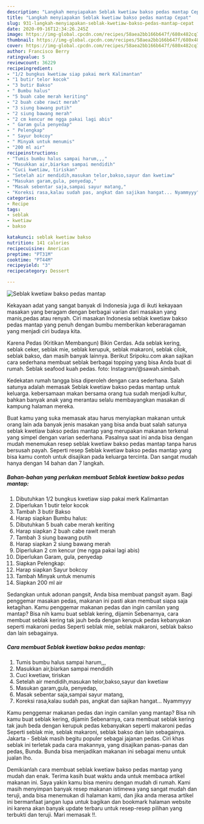 ```yaml
---
description: "Langkah menyiapakan Seblak kwetiaw bakso pedas mantap Cepat"
title: "Langkah menyiapakan Seblak kwetiaw bakso pedas mantap Cepat"
slug: 931-langkah-menyiapakan-seblak-kwetiaw-bakso-pedas-mantap-cepat
date: 2020-09-16T12:34:26.245Z
image: https://img-global.cpcdn.com/recipes/58aea2bb166b647f/680x482cq70/seblak-kwetiaw-bakso-pedas-mantap-foto-resep-utama.jpg
thumbnail: https://img-global.cpcdn.com/recipes/58aea2bb166b647f/680x482cq70/seblak-kwetiaw-bakso-pedas-mantap-foto-resep-utama.jpg
cover: https://img-global.cpcdn.com/recipes/58aea2bb166b647f/680x482cq70/seblak-kwetiaw-bakso-pedas-mantap-foto-resep-utama.jpg
author: Francisco Berry
ratingvalue: 5
reviewcount: 36229
recipeingredient:
- "1/2 bungkus kwetiaw siap pakai merk Kalimantan"
- "1 butir telor kocok"
- "3 butir Bakso"
- " Bumbu halus"
- "5 buah cabe merah keriting"
- "2 buah cabe rawit merah"
- "3 siung bawang putih"
- "2 siung bawang merah"
- "2 cm kencur me ngga pakai lagi abis"
- " Garam gula penyedap"
- " Pelengkap"
- " Sayur bokcoy"
- " Minyak untuk menumis"
- "200 ml air"
recipeinstructions:
- "Tumis bumbu halus sampai harum,,,"
- "Masukkan air,biarkan sampai mendidih"
- "Cuci kwetiaw, tiriskan"
- "Setelah air mendidih,masukan telor,bakso,sayur dan kwetiaw"
- "Masukan garam,gula, penyedap,"
- "Masak sebentar saja,sampai sayur matang,"
- "Koreksi rasa,kalau sudah pas, angkat dan sajikan hangat... Nyammyyy"
categories:
- Recipe
tags:
- seblak
- kwetiaw
- bakso

katakunci: seblak kwetiaw bakso 
nutrition: 141 calories
recipecuisine: American
preptime: "PT31M"
cooktime: "PT44M"
recipeyield: "3"
recipecategory: Dessert

---
```



![Seblak kwetiaw bakso pedas mantap](https://img-global.cpcdn.com/recipes/58aea2bb166b647f/680x482cq70/seblak-kwetiaw-bakso-pedas-mantap-foto-resep-utama.jpg)

Kekayaan adat yang sangat banyak di Indonesia juga di ikuti kekayaan masakan yang beragam dengan berbagai varian dari masakan yang manis,pedas atau renyah. Ciri masakan Indonesia seblak kwetiaw bakso pedas mantap yang penuh dengan bumbu memberikan keberaragaman yang menjadi ciri budaya kita.


Karena Pedas (Kritikan Membangun) Bikin Cerdas. Ada seblak kering, seblak ceker, seblak mie, seblak kerupuk, seblak makaroni, seblak cilok, seblak bakso, dan masih banyak lainnya. Berikut Sripoku.com akan sajikan cara sederhana membuat seblak berbagai topping yang bisa Anda buat di rumah. Seblak seafood kuah pedas. foto: Instagram/@sawah.simbah.

Kedekatan rumah tangga bisa diperoleh dengan cara sederhana. Salah satunya adalah memasak Seblak kwetiaw bakso pedas mantap untuk keluarga. kebersamaan makan bersama orang tua sudah menjadi kultur, bahkan banyak anak yang merantau selalu membayangkan masakan di kampung halaman mereka.

Buat kamu yang suka memasak atau harus menyiapkan makanan untuk orang lain ada banyak jenis masakan yang bisa anda buat salah satunya seblak kwetiaw bakso pedas mantap yang merupakan makanan terkenal yang simpel dengan varian sederhana. Pasalnya saat ini anda bisa dengan mudah menemukan resep seblak kwetiaw bakso pedas mantap tanpa harus bersusah payah.
Seperti resep Seblak kwetiaw bakso pedas mantap yang bisa kamu contoh untuk disajikan pada keluarga tercinta. Dan sangat mudah hanya dengan 14 bahan dan 7 langkah.


<!--inarticleads1-->

##### Bahan-bahan yang perlukan membuat Seblak kwetiaw bakso pedas mantap:

1. Dibutuhkan 1/2 bungkus kwetiaw siap pakai merk Kalimantan
1. Diperlukan 1 butir telor kocok
1. Tambah 3 butir Bakso
1. Harap siapkan  Bumbu halus:
1. Dibutuhkan 5 buah cabe merah keriting
1. Harap siapkan 2 buah cabe rawit merah
1. Tambah 3 siung bawang putih
1. Harap siapkan 2 siung bawang merah
1. Diperlukan 2 cm kencur (me ngga pakai lagi abis)
1. Diperlukan  Garam, gula, penyedap
1. Siapkan  Pelengkap:
1. Harap siapkan  Sayur bokcoy
1. Tambah  Minyak untuk menumis
1. Siapkan 200 ml air


Sedangkan untuk adonan pangsit, Anda bisa membuat pangsit ayam. Bagi penggemar masakan pedas, makanan ini pasti akan membuat siapa saja ketagihan. Kamu penggemar makanan pedas dan ingin camilan yang mantap? Bisa nih kamu buat seblak kering, dijamin Sebenarnya, cara membuat seblak kering tak jauh beda dengan kerupuk pedas kebanyakan seperti makaroni pedas Seperti seblak mie, seblak makaroni, seblak bakso dan lain sebagainya. 

<!--inarticleads2-->

##### Cara membuat  Seblak kwetiaw bakso pedas mantap:

1. Tumis bumbu halus sampai harum,,,
1. Masukkan air,biarkan sampai mendidih
1. Cuci kwetiaw, tiriskan
1. Setelah air mendidih,masukan telor,bakso,sayur dan kwetiaw
1. Masukan garam,gula, penyedap,
1. Masak sebentar saja,sampai sayur matang,
1. Koreksi rasa,kalau sudah pas, angkat dan sajikan hangat... Nyammyyy


Kamu penggemar makanan pedas dan ingin camilan yang mantap? Bisa nih kamu buat seblak kering, dijamin Sebenarnya, cara membuat seblak kering tak jauh beda dengan kerupuk pedas kebanyakan seperti makaroni pedas Seperti seblak mie, seblak makaroni, seblak bakso dan lain sebagainya. Jakarta - Seblak masih begitu populer sebagai jajanan pedas. Ciri khas seblak ini terletak pada cara makannya, yang disajikan panas-panas dan pedas, Bunda. Bunda bisa menjadikan makanan ini sebagai menu untuk jualan lho. 

Demikianlah cara membuat seblak kwetiaw bakso pedas mantap yang mudah dan enak. Terima kasih buat waktu anda untuk membaca artikel makanan ini. Saya yakin kamu bisa meniru dengan mudah di rumah. Kami masih menyimpan banyak resep makanan istimewa yang sangat mudah dan teruji, anda bisa menemukan di halaman kami, dan jika anda merasa artikel ini bermanfaat jangan lupa untuk bagikan dan bookmark halaman website ini karena akan banyak update terbaru untuk resep-resep pilihan yang terbukti dan teruji. Mari memasak !!. 

